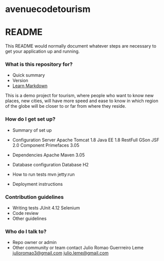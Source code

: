 # avenuecodetourism
# README #

This README would normally document whatever steps are necessary to get your application up and running.

### What is this repository for? ###

* Quick summary
* Version
* [Learn Markdown](https://bitbuck.org/tutorials/markdowndemo)

This is a demo project for tourism, where people who want to know new places, new cities, 
will have more speed and ease to know in which region of the globe will be closer to or far from where they reside.

### How do I get set up? ###

* Summary of set up
* Configuration
Server Apache Tomcat 1.8
Java EE 1.8
RestFull GSon
JSF 2.0 Component Primefaces 3.05

* Dependencies
Apache Maven 3.05

* Database configuration
Database H2

* How to run tests
mvn jetty:run
* Deployment instructions

### Contribution guidelines ###

* Writing tests
JUnit 4.12
Selenium
* Code review
* Other guidelines

### Who do I talk to? ###

* Repo owner or admin
* Other community or team contact
Julio Romao Guerrreiro Leme
julioromao3@gmail.com
julio.leme@gmail.com
